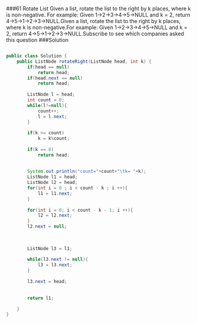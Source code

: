 ###61 Rotate List
Given a list, rotate the list to the right by k places, where k is non-negative.
For example:
Given 1->2->3->4->5->NULL and k = 2,
return 4->5->1->2->3->NULL.Given a list, rotate the list to the right by k places, where k is non-negative.For example:
Given 1->2->3->4->5->NULL and k = 2,
return 4->5->1->2->3->NULL.Subscribe to see which companies asked this question
###Solution
```java

public class Solution {
    public ListNode rotateRight(ListNode head, int k) {
        if(head == null)
            return head;
        if(head.next == null)
            return head;
        
        ListNode l = head;
        int count = 0;
        while(l!=null){
            count++;
            l = l.next;
        }
        
        if(k >= count)
            k = k%count;
            
        if(k == 0)
            return head;
        
        
        System.out.println("count="+count+"\tk= "+k);
        ListNode l1 = head;
        ListNode l2 = head;
        for(int i = 0 ; i < count - k ; i ++){
            l1 = l1.next;
        }
        
        for(int i = 0; i < count - k - 1; i ++){
            l2 = l2.next;
        }
        l2.next = null;
        
        
        
        ListNode l3 = l1;
            
        while(l3.next != null){
            l3 = l3.next;
        }
        
        l3.next = head;
        
        
        return l1;
        
    }
}